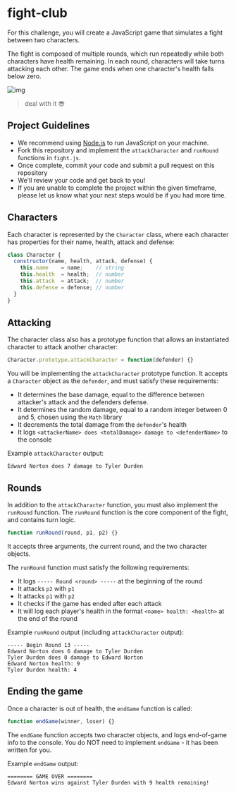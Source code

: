 # fight-club
For this challenge, you will create a JavaScript game that simulates a fight between two characters.

The fight is composed of multiple rounds, which run repeatedly while both characters have health remaining. In each round, characters will take turns attacking each other. The game ends when one character's health falls below zero.

![img](https://cdn2.vox-cdn.com/thumbor/wSQrj3Ricbj3dlNK5lA_w83LBUQ=/cdn0.vox-cdn.com/uploads/chorus_asset/file/4185735/nVv7paM.0.gif)
> deal with it :sunglasses:

## Project Guidelines
- We recommend using [Node.js](https://nodejs.org/en/) to run JavaScript on your machine.
- Fork this repository and implement the `attackCharacter` and `runRound` functions in `fight.js`.
- Once complete, commit your code and submit a pull request on this repository
- We'll review your code and get back to you!
- If you are unable to complete the project within the given timeframe, please let us know what your next steps would be if you had more time.

## Characters
Each character is represented by the `Character` class, where each character has properties for their name, health, attack and defense:
```js
class Character {
  constructor(name, health, attack, defense) {
    this.name    = name;    // string
    this.health  = health;  // number
    this.attack  = attack;  // number
    this.defense = defense; // number
  }
}
```

## Attacking
The character class also has a prototype function that allows an instantiated character to attack another character:

```js
Character.prototype.attackCharacter = function(defender) {}
```

You will be implementing the `attackCharacter` prototype function. It accepts a `Character` object as the `defender`, and must satisfy these requirements:
  - It determines the base damage, equal to the  difference between attacker's attack and the  defenders defense.
  - It determines the random damage, equal to a  random integer between 0 and 5, chosen using the `Math` library
  - It decrements the total damage from the  `defender`'s health
  - It logs `<attackerName> does <totalDamage> damage to <defenderName>` to the console

Example `attackCharacter` output:
```
Edward Norton does 7 damage to Tyler Durden
```

## Rounds
In addition to the `attackCharacter` function, you must also implement the `runRound` function.  The `runRound` function is the core component of the fight, and contains turn logic.

```js
function runRound(round, p1, p2) {}
```

It accepts three arguments, the current round, and the two character objects.

The `runRound` function must satisfy the following requirements:
  - It logs `----- Round <round> -----` at the beginning of the round
  - It attacks `p2` with `p1`
  - It attacks `p1` with `p2`
  - It checks if the game has ended after each attack
  - It will log each player's health in the format `<name> health: <health>` at the end of the round

Example `runRound` output (including `attackCharacter` output):
```
----- Begin Round 13 -----
Edward Norton does 6 damage to Tyler Durden
Tyler Durden does 8 damage to Edward Norton
Edward Norton health: 9
Tyler Durden health: 4
```

## Ending the game
Once a character is out of health, the `endGame` function is called:
```js
function endGame(winner, loser) {}
```
The `endGame` function accepts two character objects, and logs end-of-game info to the console. You do NOT need to implement `endGame` - it has been written for you.

Example `endGame` output:
```
======== GAME OVER ========
Edward Norton wins against Tyler Durden with 9 health remaining!
```
